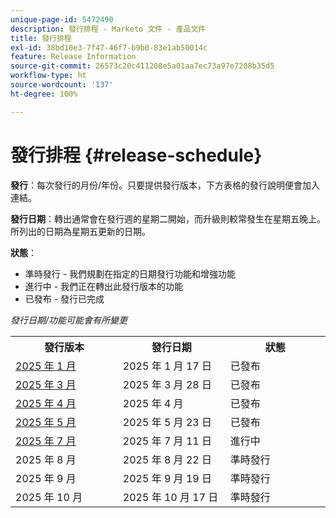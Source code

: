```yaml
---
unique-page-id: 5472490
description: 發行排程 - Marketo 文件 - 產品文件
title: 發行排程
exl-id: 38bd10e3-7f47-46f7-b9b0-83e1ab50014c
feature: Release Information
source-git-commit: 26573c20c411208e5a01aa7ec73a97e7208b35d5
workflow-type: ht
source-wordcount: '137'
ht-degree: 100%

---
```


# 發行排程 {#release-schedule}

**發行**：每次發行的月份/年份。只要提供發行版本，下方表格的發行說明便會加入連結。

**發行日期**：轉出通常會在發行週的星期二開始，而升級則較常發生在星期五晚上。所列出的日期為星期五更新的日期。

**狀態**：

* 準時發行 - 我們規劃在指定的日期發行功能和增強功能
* 進行中 - 我們正在轉出此發行版本的功能
* 已發布 - 發行已完成

_發行日期/功能可能會有所變更_

<table>
 <tbody>
  <tr>
   <th width="250px">發行版本</th>
   <th width="250px">發行日期</th>
   <th width="250px">狀態</th>
  </tr>
  <tr>
   <td><a href="/help/marketo/release-notes/previous-releases/2025/release-notes-jan-25.md">2025 年 1 月</a></td>
   <td>2025 年 1 月 17 日</td>
   <td>已發布</td>
  </tr>
   <tr>
   <td><a href="/help/marketo/release-notes/previous-releases/2025/release-notes-mar-25.md">2025 年 3 月</a></td>
   <td>2025 年 3 月 28 日</td>
   <td>已發布</td>
  </tr>
  <tr>
   <td><a href="/help/marketo/release-notes/previous-releases/2025/release-notes-apr-25.md">2025 年 4 月</a></td>
   <td>2025 年 4 月</td>
   <td>已發布</td>
  </tr>
  <tr>
   <td><a href="/help/marketo/release-notes/previous-releases/2025/release-notes-may-25.md">2025 年 5 月</a></td>
   <td>2025 年 5 月 23 日</td>
   <td>已發布</td>
  </tr>
  <tr>
   <td><a href="/help/marketo/release-notes/current.md">2025 年 7 月</a></td>
   <td>2025 年 7 月 11 日</td>
   <td>進行中</td>
  </tr>
  <tr>
   <td>2025 年 8 月</td>
   <td>2025 年 8 月 22 日</td>
   <td>準時發行</td>
  </tr>
  <tr>
   <td>2025 年 9 月</td>
   <td>2025 年 9 月 19 日</td>
   <td>準時發行</td>
  </tr>
  <tr>
   <td>2025 年 10 月</td>
   <td>2025 年 10 月 17 日</td>
   <td>準時發行</td>
  </tr>
 </tbody>
</table>
